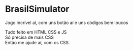 # BrasilSimulator
Jogo incrível aí, com uns botão aí e uns códigos bem loucos

Tudo feito em HTML CSS e JS  
Só precisa de mais CSS  
Então me ajude aí, com  os CSS.